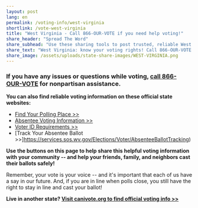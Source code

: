 ```yaml
---
layout: post
lang: en
permalink: /voting-info/west-virginia
shortlink: /vote-west-virginia
title: "West Virginia - Call 866-OUR-VOTE if you need help voting!"
share_header: "Spread The Word"
share_subhead: "Use these sharing tools to post trusted, reliable West Virginia voting information!"
share_text: "West Virginia: know your voting rights! Call 866-OUR-VOTE if you need help voting, or use these official resources."
share_image: /assets/uploads/state-share-images/WEST-VIRGINIA.png
---
```

### **If you have any issues or questions while voting, [call 866-OUR-VOTE](tel:8666878683) for nonpartisan assistance.**

**You can also find reliable voting information on these official state websites:**

* [Find Your Polling Place >>](https://apps.sos.wv.gov/elections/voter/index.aspx)
* [Absentee Voting Information >>](https://sos.wv.gov/elections/Pages/AbsenteeVotingInformation.aspx)
* [Voter ID Requirements >>](https://sos.wv.gov/elections/Pages/FAQs.aspx)
* [Track Your Absentee Ballot >>]https://services.sos.wv.gov/Elections/Voter/AbsenteeBallotTracking)

**Use the buttons on this page to help share this helpful voting information with your community -- and help your friends, family, and neighbors cast their ballots safely!**

Remember, your vote is your voice -- and it's important that each of us have a say in our future. And, if you are in line when polls close, you still have the right to stay in line and cast your ballot!

**Live in another state? [Visit canivote.org to find official voting info >>](https://canivote.org)**